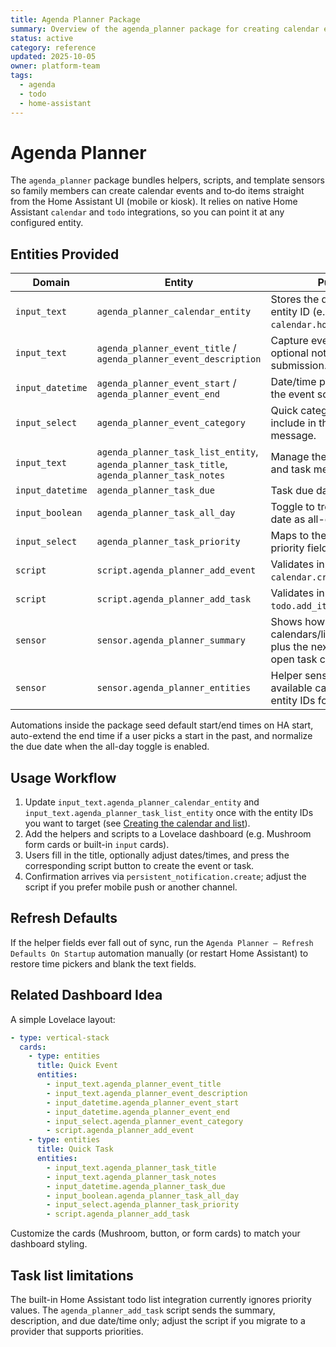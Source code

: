 ```yaml
---
title: Agenda Planner Package
summary: Overview of the agenda_planner package for creating calendar events and tasks via Home Assistant.
status: active
category: reference
updated: 2025-10-05
owner: platform-team
tags:
  - agenda
  - todo
  - home-assistant
---
```


# Agenda Planner

The `agenda_planner` package bundles helpers, scripts, and template sensors so family members can create calendar events and to‑do items straight from the Home Assistant UI (mobile or kiosk). It relies on native Home Assistant `calendar` and `todo` integrations, so you can point it at any configured entity.

## Entities Provided

| Domain | Entity | Purpose |
| ------ | ------ | ------- |
| `input_text` | `agenda_planner_calendar_entity` | Stores the default calendar entity ID (e.g. `calendar.household_agenda`). |
| `input_text` | `agenda_planner_event_title` / `agenda_planner_event_description` | Capture event summary and optional notes before submission. |
| `input_datetime` | `agenda_planner_event_start` / `agenda_planner_event_end` | Date/time pickers used by the event script. |
| `input_select` | `agenda_planner_event_category` | Quick category tag to include in the notification message. |
| `input_text` | `agenda_planner_task_list_entity`, `agenda_planner_task_title`, `agenda_planner_task_notes` | Manage the target todo list and task metadata. |
| `input_datetime` | `agenda_planner_task_due` | Task due date/time. |
| `input_boolean` | `agenda_planner_task_all_day` | Toggle to treat the task due date as all-day. |
| `input_select` | `agenda_planner_task_priority` | Maps to the `todo.add_item` priority field. |
| `script` | `script.agenda_planner_add_event` | Validates inputs and calls `calendar.create_event`. |
| `script` | `script.agenda_planner_add_task` | Validates inputs and calls `todo.add_item`. |
| `sensor` | `sensor.agenda_planner_summary` | Shows how many calendars/lists are available, plus the next event and open task count. |
| `sensor` | `sensor.agenda_planner_entities` | Helper sensor exposing available calendar and todo entity IDs for the scripts. |

Automations inside the package seed default start/end times on HA start, auto-extend the end time if a user picks a start in the past, and normalize the due date when the all-day toggle is enabled.

## Usage Workflow

1. Update `input_text.agenda_planner_calendar_entity` and `input_text.agenda_planner_task_list_entity` once with the entity IDs you want to target (see [Creating the calendar and list](../how-to/agenda-planner.md)).
2. Add the helpers and scripts to a Lovelace dashboard (e.g. Mushroom form cards or built-in `input` cards).
3. Users fill in the title, optionally adjust dates/times, and press the corresponding script button to create the event or task.
4. Confirmation arrives via `persistent_notification.create`; adjust the script if you prefer mobile push or another channel.

## Refresh Defaults

If the helper fields ever fall out of sync, run the `Agenda Planner – Refresh Defaults On Startup` automation manually (or restart Home Assistant) to restore time pickers and blank the text fields.

## Related Dashboard Idea

A simple Lovelace layout:

```yaml
- type: vertical-stack
  cards:
    - type: entities
      title: Quick Event
      entities:
        - input_text.agenda_planner_event_title
        - input_text.agenda_planner_event_description
        - input_datetime.agenda_planner_event_start
        - input_datetime.agenda_planner_event_end
        - input_select.agenda_planner_event_category
        - script.agenda_planner_add_event
    - type: entities
      title: Quick Task
      entities:
        - input_text.agenda_planner_task_title
        - input_text.agenda_planner_task_notes
        - input_datetime.agenda_planner_task_due
        - input_boolean.agenda_planner_task_all_day
        - input_select.agenda_planner_task_priority
        - script.agenda_planner_add_task
```

Customize the cards (Mushroom, button, or form cards) to match your dashboard styling.

## Task list limitations

The built-in Home Assistant todo list integration currently ignores priority values. The `agenda_planner_add_task` script sends the summary, description, and due date/time only; adjust the script if you migrate to a provider that supports priorities.
